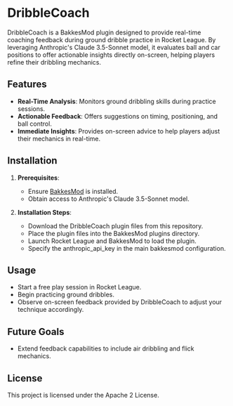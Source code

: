 # DribbleCoach

DribbleCoach is a BakkesMod plugin designed to provide real-time coaching feedback during ground dribble practice in Rocket League. By leveraging Anthropic's Claude 3.5-Sonnet model, it evaluates ball and car positions to offer actionable insights directly on-screen, helping players refine their dribbling mechanics.

## Features

- **Real-Time Analysis**: Monitors ground dribbling skills during practice sessions.
- **Actionable Feedback**: Offers suggestions on timing, positioning, and ball control.
- **Immediate Insights**: Provides on-screen advice to help players adjust their mechanics in real-time.

## Installation

1. **Prerequisites**:
   - Ensure [BakkesMod](https://bakkesmod.com/) is installed.
   - Obtain access to Anthropic's Claude 3.5-Sonnet model.

2. **Installation Steps**:
   - Download the DribbleCoach plugin files from this repository.
   - Place the plugin files into the BakkesMod plugins directory.
   - Launch Rocket League and BakkesMod to load the plugin.
   - Specify the anthropic_api_key in the main bakkesmod configuration.

## Usage

- Start a free play session in Rocket League.
- Begin practicing ground dribbles.
- Observe on-screen feedback provided by DribbleCoach to adjust your technique accordingly.

## Future Goals

- Extend feedback capabilities to include air dribbling and flick mechanics.

## License

This project is licensed under the Apache 2 License.
